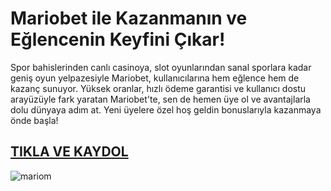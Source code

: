 # Mariobet ile Kazanmanın ve Eğlencenin Keyfini Çıkar!
Spor bahislerinden canlı casinoya, slot oyunlarından sanal sporlara kadar geniş oyun yelpazesiyle Mariobet, kullanıcılarına hem eğlence hem de kazanç sunuyor. Yüksek oranlar, hızlı ödeme garantisi ve kullanıcı dostu arayüzüyle fark yaratan Mariobet'te, sen de hemen üye ol ve avantajlarla dolu dünyaya adım at. Yeni üyelere özel hoş geldin bonuslarıyla kazanmaya önde başla!

<h2><a href="https://cutt.ly/nrxMsHC1"> TIKLA VE KAYDOL </a></h2>

![mariom](https://github.com/user-attachments/assets/ebc57e5d-5078-4a21-ab52-efcf593f0ed2)
